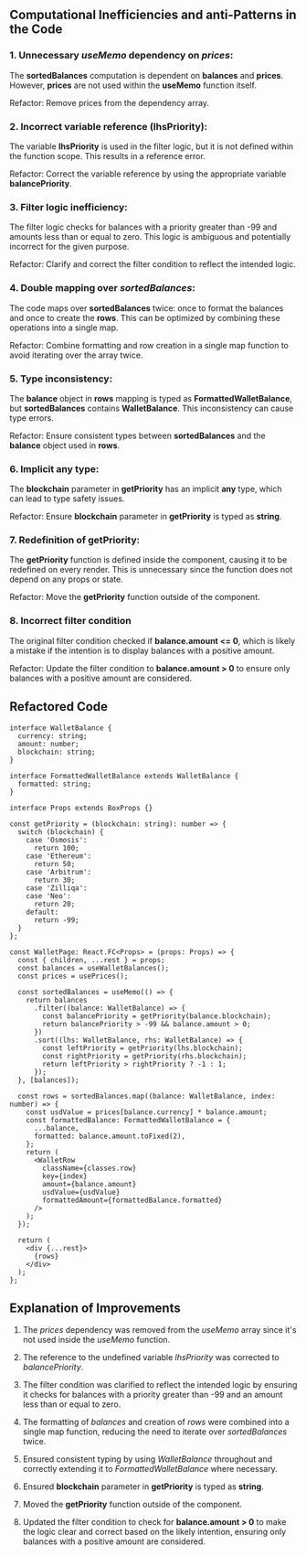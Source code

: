 ## Computational Inefficiencies and anti-Patterns in the Code
### 1. Unnecessary *useMemo* dependency on *prices*:

The **sortedBalances** computation is dependent on **balances** and **prices**. However, **prices** are not used within the **useMemo** function itself.

Refactor: Remove prices from the dependency array.

### 2. Incorrect variable reference (lhsPriority):

The variable **lhsPriority** is used in the filter logic, but it is not defined within the function scope. This results in a reference error.

Refactor: Correct the variable reference by using the appropriate variable **balancePriority**.

### 3. Filter logic inefficiency:

The filter logic checks for balances with a priority greater than -99 and amounts less than or equal to zero. This logic is ambiguous and potentially incorrect for the given purpose.

Refactor: Clarify and correct the filter condition to reflect the intended logic.

### 4. Double mapping over *sortedBalances*:

The code maps over **sortedBalances** twice: once to format the balances and once to create the **rows**. This can be optimized by combining these operations into a single map.

Refactor: Combine formatting and row creation in a single map function to avoid iterating over the array twice.

### 5. Type inconsistency:

The **balance** object in **rows** mapping is typed as **FormattedWalletBalance**, but **sortedBalances** contains **WalletBalance**. This inconsistency can cause type errors.

Refactor: Ensure consistent types between **sortedBalances** and the **balance** object used in **rows**.

### 6. Implicit any type:
The **blockchain** parameter in **getPriority** has an implicit **any** type, which can lead to type safety issues.

Refactor: Ensure **blockchain** parameter in **getPriority** is typed as **string**.

### 7. Redefinition of **getPriority**:
The **getPriority** function is defined inside the component, causing it to be redefined on every render. This is unnecessary since the function does not depend on any props or state.

Refactor: Move the **getPriority** function outside of the component.

### 8. Incorrect filter condition
The original filter condition checked if **balance.amount <= 0**, which is likely a mistake if the intention is to display balances with a positive amount.

Refactor: Update the filter condition to **balance.amount > 0** to ensure only balances with a positive amount are considered.

## Refactored Code
```
interface WalletBalance {
  currency: string;
  amount: number;
  blockchain: string;
}

interface FormattedWalletBalance extends WalletBalance {
  formatted: string;
}

interface Props extends BoxProps {}

const getPriority = (blockchain: string): number => {
  switch (blockchain) {
    case 'Osmosis':
      return 100;
    case 'Ethereum':
      return 50;
    case 'Arbitrum':
      return 30;
    case 'Zilliqa':
    case 'Neo':
      return 20;
    default:
      return -99;
  }
};

const WalletPage: React.FC<Props> = (props: Props) => {
  const { children, ...rest } = props;
  const balances = useWalletBalances();
  const prices = usePrices();

  const sortedBalances = useMemo(() => {
    return balances
      .filter((balance: WalletBalance) => {
        const balancePriority = getPriority(balance.blockchain);
        return balancePriority > -99 && balance.amount > 0;
      })
      .sort((lhs: WalletBalance, rhs: WalletBalance) => {
        const leftPriority = getPriority(lhs.blockchain);
        const rightPriority = getPriority(rhs.blockchain);
        return leftPriority > rightPriority ? -1 : 1;
      });
  }, [balances]);

  const rows = sortedBalances.map((balance: WalletBalance, index: number) => {
    const usdValue = prices[balance.currency] * balance.amount;
    const formattedBalance: FormattedWalletBalance = {
      ...balance,
      formatted: balance.amount.toFixed(2),
    };
    return (
      <WalletRow
        className={classes.row}
        key={index}
        amount={balance.amount}
        usdValue={usdValue}
        formattedAmount={formattedBalance.formatted}
      />
    );
  });

  return (
    <div {...rest}>
      {rows}
    </div>
  );
};
```
## Explanation of Improvements

1. The *prices* dependency was removed from the *useMemo* array since it's not used inside the *useMemo* function.

2. The reference to the undefined variable *lhsPriority* was corrected to *balancePriority*.

3. The filter condition was clarified to reflect the intended logic by ensuring it checks for balances with a priority greater than -99 and an amount less than or equal to zero.

4. The formatting of *balances* and creation of *rows* were combined into a single map function, reducing the need to iterate over *sortedBalances* twice.

5. Ensured consistent typing by using *WalletBalance* throughout and correctly extending it to *FormattedWalletBalance* where necessary.

6. Ensured **blockchain** parameter in **getPriority** is typed as **string**.

7. Moved the **getPriority** function outside of the component.

8. Updated the filter condition to check for **balance.amount > 0** to make the logic clear and correct based on the likely intention, ensuring only balances with a positive amount are considered.